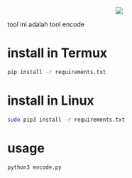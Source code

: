 <p align="center"><image src="https://th.bing.com/th/id/OIP.fBzv4v3_uB9B2vQhAjQ-RwHaDk?w=286&h=168&c=7&r=0&o=5&pid=1.7"</p>
  <br>
  
  tool ini adalah tool encode
  
  # install in Termux
  ```bash
  pip install -r requirements.txt
  ```
  # install in Linux
  ```bash
  sudo pip3 install -r requirements.txt
  ```
  # usage
  ```bash
  python3 encode.py
  ```
  
